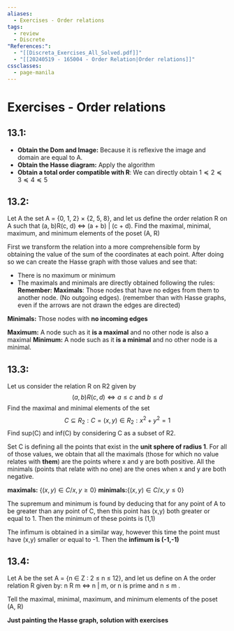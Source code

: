 ```yaml
---
aliases:
  - Exercises - Order relations
tags:
  - review
  - Discrete
"References:":
  - "[[Discreta_Exercises_All_Solved.pdf]]"
  - "[[20240519 - 165004 - Order Relation|Order relations]]"
cssclasses:
  - page-manila
---
```

# Exercises - Order relations

## 13.1: 
+ **Obtain the Dom and Image:** Because it is reflexive the image and domain are equal to A.
+ **Obtain the Hasse diagram:** Apply the algorithm
+ **Obtain a total order compatible with R**: We can directly obtain $1\preceq 2 \preceq 3 \preceq 4 \preceq 5$
## 13.2: 
Let A the set A = {0, 1, 2} × {2, 5, 8}, and let us define the order relation R on A such that (a, b)R(c, d) ⇔ (a + b) | (c + d). Find the maximal, minimal, maximum, and minimum elements of the poset (A, R)

First we transform the relation into a more comprehensible form by obtaining the value of the sum of the coordinates at each point.
After doing so we can create the Hasse graph with those values and see that: 
+ There is no maximum or minimum
+ The maximals and minimals are directly obtained following the rules:
**Remember:**
**Maximals**: Those nodes that have no edges from them to another node. (No outgoing edges). (remember than with Hasse graphs, even if the arrows are not drawn the edges are directed)

**Minimals:** Those nodes with **no incoming edges** 

**Maximum:** A node such as it **is a maximal** and no other node is also a maximal
**Minimum:** A node such as it **is a minimal** and no other node is a minimal.

## 13.3: 
Let us consider the relation R on R2 given by $$(a, b)R(c, d) ⇔ a ≤ c \text{ and } b ≤ d $$ Find the maximal and minimal elements of the set $$C ⊆ R_2: C = {(x, y) ∈ R_2 : x^2 + y^2 = 1} $$Find sup(C) and inf(C) by considering C as a subset of R2.

Set C is defining all the points that exist in the **unit sphere of radius 1**. 
For all of those values, we obtain that all the maximals (those for which no value relates with **them**) are the points where x and y are both positive. 
All the minimals (points that relate with no one) are the ones when x and y are both negative. 

**maximals:** $\{(x,y) \in C / x, y \geq 0\}$
**minimals:**$\{(x,y) \in C / x, y \leq 0\}$

The supremum and minimum is found by deducing that for any point of A to be greater than any point of C, then this point has (x,y) both greater or equal to 1. Then the minimum of these points is (1,1)

The infimum is obtained in a similar way, however this time the point must have (x,y) smaller or equal to -1. Then the **infimum is (-1,-1)**

## 13.4: 
Let A be the set A = {n ∈ Z : 2 ≤ n ≤ 12}, and let us define on A the order relation R given by: n R m ⇔ n | m, or n is prime and n ≤ m . 

Tell the maximal, minimal, maximum, and minimum elements of the poset (A, R)

**Just painting the Hasse graph, solution with exercises**

